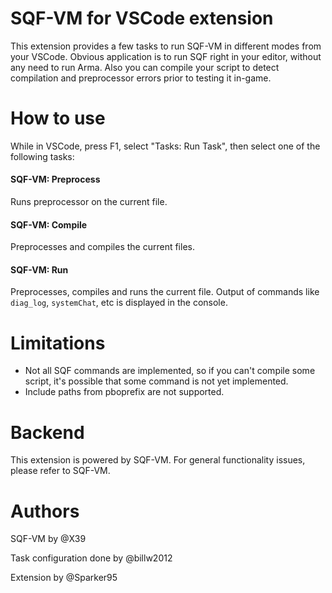 # SQF-VM for VSCode extension

This extension provides a few tasks to run SQF-VM in different modes from your VSCode.
Obvious application is to run SQF right in your editor, without any need to run Arma. Also you can compile your script to detect compilation and preprocessor errors prior to testing it in-game.

# How to use
While in VSCode, press F1, select "Tasks: Run Task", then select one of the following tasks:

#### SQF-VM: Preprocess
Runs preprocessor on the current file.

#### SQF-VM: Compile
Preprocesses and compiles the current files.

#### SQF-VM: Run
Preprocesses, compiles and runs the current file. Output of commands like `diag_log`, `systemChat`, etc is displayed in the console.

# Limitations
- Not all SQF commands are implemented, so if you can't compile some script, it's possible that some command is not yet implemented.
- Include paths from pboprefix are not supported.

# Backend
This extension is powered by SQF-VM. For general functionality issues, please refer to SQF-VM.

# Authors
SQF-VM by @X39

Task configuration done by @billw2012

Extension by @Sparker95
